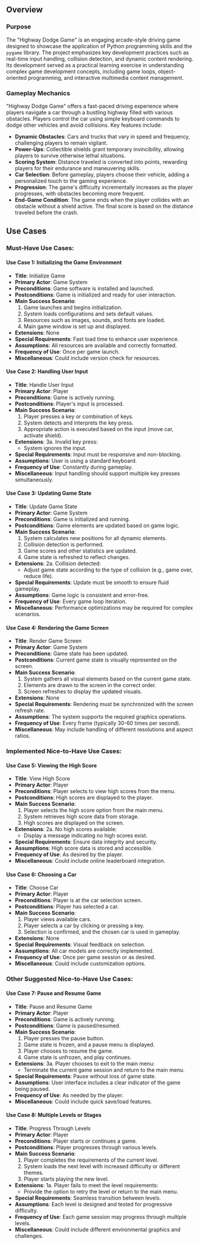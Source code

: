 ## Overview

### Purpose
The "Highway Dodge Game" is an engaging arcade-style driving game designed to showcase the application of Python programming skills and the `pygame` library. The project emphasizes key development practices such as real-time input handling, collision detection, and dynamic content rendering. Its development served as a practical learning exercise in understanding complex game development concepts, including game loops, object-oriented programming, and interactive multimedia content management.

### Gameplay Mechanics
"Highway Dodge Game" offers a fast-paced driving experience where players navigate a car through a bustling highway filled with various obstacles. Players control the car using simple keyboard commands to dodge other vehicles and avoid collisions. Key features include:

- **Dynamic Obstacles**: Cars and trucks that vary in speed and frequency, challenging players to remain vigilant.
- **Power-Ups**: Collectible shields grant temporary invincibility, allowing players to survive otherwise lethal situations.
- **Scoring System**: Distance traveled is converted into points, rewarding players for their endurance and maneuvering skills.
- **Car Selection**: Before gameplay, players choose their vehicle, adding a personalized touch to the gaming experience.
- **Progression**: The game's difficulty incrementally increases as the player progresses, with obstacles becoming more frequent.
- **End-Game Condition**: The game ends when the player collides with an obstacle without a shield active. The final score is based on the distance traveled before the crash.

## Use Cases

### Must-Have Use Cases:

#### Use Case 1: Initializing the Game Environment
- **Title**: Initialize Game
- **Primary Actor**: Game System
- **Preconditions**: Game software is installed and launched.
- **Postconditions**: Game is initialized and ready for user interaction.
- **Main Success Scenario**:
  1. Game launches and begins initialization.
  2. System loads configurations and sets default values.
  3. Resources such as images, sounds, and fonts are loaded.
  4. Main game window is set up and displayed.
- **Extensions**: None
- **Special Requirements**: Fast load time to enhance user experience.
- **Assumptions**: All resources are available and correctly formatted.
- **Frequency of Use**: Once per game launch.
- **Miscellaneous**: Could include version check for resources.

#### Use Case 2: Handling User Input
- **Title**: Handle User Input
- **Primary Actor**: Player
- **Preconditions**: Game is actively running.
- **Postconditions**: Player's input is processed.
- **Main Success Scenario**:
  1. Player presses a key or combination of keys.
  2. System detects and interprets the key press.
  3. Appropriate action is executed based on the input (move car, activate shield).
- **Extensions**:
  3a. Invalid key press:
     - System ignores the input.
- **Special Requirements**: Input must be responsive and non-blocking.
- **Assumptions**: User is using a standard keyboard.
- **Frequency of Use**: Constantly during gameplay.
- **Miscellaneous**: Input handling should support multiple key presses simultaneously.

#### Use Case 3: Updating Game State
- **Title**: Update Game State
- **Primary Actor**: Game System
- **Preconditions**: Game is initialized and running.
- **Postconditions**: Game elements are updated based on game logic.
- **Main Success Scenario**:
  1. System calculates new positions for all dynamic elements.
  2. Collision detection is performed.
  3. Game scores and other statistics are updated.
  4. Game state is refreshed to reflect changes.
- **Extensions**:
  2a. Collision detected:
     - Adjust game state according to the type of collision (e.g., game over, reduce life).
- **Special Requirements**: Update must be smooth to ensure fluid gameplay.
- **Assumptions**: Game logic is consistent and error-free.
- **Frequency of Use**: Every game loop iteration.
- **Miscellaneous**: Performance optimizations may be required for complex scenarios.

#### Use Case 4: Rendering the Game Screen
- **Title**: Render Game Screen
- **Primary Actor**: Game System
- **Preconditions**: Game state has been updated.
- **Postconditions**: Current game state is visually represented on the screen.
- **Main Success Scenario**:
  1. System gathers all visual elements based on the current game state.
  2. Elements are drawn to the screen in the correct order.
  3. Screen refreshes to display the updated visuals.
- **Extensions**: None
- **Special Requirements**: Rendering must be synchronized with the screen refresh rate.
- **Assumptions**: The system supports the required graphics operations.
- **Frequency of Use**: Every frame (typically 30-60 times per second).
- **Miscellaneous**: May include handling of different resolutions and aspect ratios.

### Implemented Nice-to-Have Use Cases:

#### Use Case 5: Viewing the High Score
- **Title**: View High Score
- **Primary Actor**: Player
- **Preconditions**: Player selects to view high scores from the menu.
- **Postconditions**: High scores are displayed to the player.
- **Main Success Scenario**:
  1. Player selects the high score option from the main menu.
  2. System retrieves high score data from storage.
  3. High scores are displayed on the screen.
- **Extensions**:
  2a. No high scores available:
     - Display a message indicating no high scores exist.
- **Special Requirements**: Ensure data integrity and security.
- **Assumptions**: High score data is stored and accessible.
- **Frequency of Use**: As desired by the player.
- **Miscellaneous**: Could include online leaderboard integration.

#### Use Case 6: Choosing a Car
- **Title**: Choose Car
- **Primary Actor**: Player
- **Preconditions**: Player is at the car selection screen.
- **Postconditions**: Player has selected a car.
- **Main Success Scenario**:
  1. Player views available cars.
  2. Player selects a car by clicking or pressing a key.
  3. Selection is confirmed, and the chosen car is used in gameplay.
- **Extensions**: None
- **Special Requirements**: Visual feedback on selection.
- **Assumptions**: All car models are correctly implemented.
- **Frequency of Use**: Once per game session or as desired.
- **Miscellaneous**: Could include customization options.

### Other Suggested Nice-to-Have Use Cases:

#### Use Case 7: Pause and Resume Game
- **Title**: Pause and Resume Game
- **Primary Actor**: Player
- **Preconditions**: Game is actively running.
- **Postconditions**: Game is paused/resumed.
- **Main Success Scenario**:
  1. Player presses the pause button.
  2. Game state is frozen, and a pause menu is displayed.
  3. Player chooses to resume the game.
  4. Game state is unfrozen, and play continues.
- **Extensions**:
  3a. Player chooses to exit to the main menu:
     - Terminate the current game session and return to the main menu.
- **Special Requirements**: Pause without loss of game state.
- **Assumptions**: User interface includes a clear indicator of the game being paused.
- **Frequency of Use**: As needed by the player.
- **Miscellaneous**: Could include quick save/load features.

#### Use Case 8: Multiple Levels or Stages
- **Title**: Progress Through Levels
- **Primary Actor**: Player
- **Preconditions**: Player starts or continues a game.
- **Postconditions**: Player progresses through various levels.
- **Main Success Scenario**:
  1. Player completes the requirements of the current level.
  2. System loads the next level with increased difficulty or different themes.
  3. Player starts playing the new level.
- **Extensions**:
  1a. Player fails to meet the level requirements:
     - Provide the option to retry the level or return to the main menu.
- **Special Requirements**: Seamless transition between levels.
- **Assumptions**: Each level is designed and tested for progressive difficulty.
- **Frequency of Use**: Each game session may progress through multiple levels.
- **Miscellaneous**: Could include different environmental graphics and challenges.
